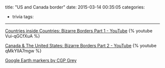 title: "US and Canada border"
date: 2015-03-14 00:35:05
categories:
  - trivia
tags:
---

[Countries inside Countries: Bizarre Borders Part 1 - YouTube](https://www.youtube.com/watch?v=Vui-qGCfXuA)
{% youtube Vui-qGCfXuA %}

[Canada & The United States: Bizarre Borders Part 2 - YouTube](https://www.youtube.com/watch?v=qMkYlIA7mgw)
{% youtube qMkYlIA7mgw %}

[Google Earth markers by CGP Grey](http://www.cgpgrey.com/s/US-Canadian-Border-Points.zip)
